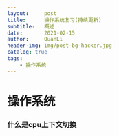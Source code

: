 ```yaml
---
layout:     post
title:      操作系统复习(持续更新)
subtitle:   概述
date:       2021-02-15
author:     QuanLi
header-img: img/post-bg-hacker.jpg
catalog: true
tags:
    - 操作系统
---
```


# 操作系统

### 什么是cpu上下文切换





